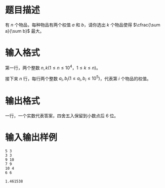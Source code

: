 # 题目描述

有 $n$ 个物品，每种物品有两个权值 $a$ 和 $b$，请你选出 $k$ 个物品使得 $\cfrac{\sum a}{\sum b}$ 最大。

# 输入格式

第一行，两个整数 $n,k(1 \leq n \leq {10}^4$，$1 \leq k \leq n)$。

接下来 $n$ 行，每行两个整数 $a_i,b_i(1 \leq a_i,b_i \leq {10}^5)$，代表第 $i$ 个物品的权值。

# 输出格式

一行，一个实数代表答案，四舍五入保留到小数点后 $6$ 位。

# 输入输出样例

```input1
5 3
3 3
9 10
7 9
10 4
6 6
```

```output1
1.461538
```
